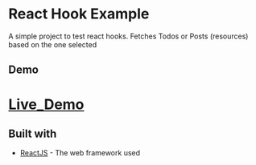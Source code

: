 # React Hook Example

A simple project to test react hooks. Fetches Todos or Posts (resources) based on the one selected

## Demo

# [Live_Demo](https://simple-react-hook.netlify.com/)

## Built with

* [ReactJS](https://reactjs.org/) - The web framework used
